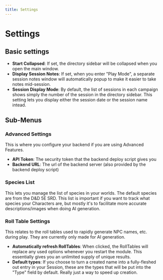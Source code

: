 ```yaml
---
title: Settings
---
```

# Settings

## Basic settings

- **Start Collapsed**: If set, the directory sidebar will be collapsed when you open the main window.  
- **Display Session Notes**: If set, when you enter "Play Mode", a separate session notes window will automatically popup to make it easier to take notes mid-session.
- **Session Display Mode**: By default, the list of sessions in each campaign shows simply the number of the session in the directory sidebar.  This setting lets you display either the session date or the session name intead.

## Sub-Menus
### Advanced Settings
This is where you configure your backend if you are using Advanced Features.
- **API Token**: The security token that the backend deploy script gives you
- **Backend URL**: The url of the backend server (also provided by the backend deploy script)

### Species List
This lets you manage the list of species in your worlds.  The default species are from the D&D 5E SRD.  This list is important if you want to track what species your Characters are, but mostly it's to facilitate more accurate descriptions/images when doing AI generation.

### Roll Table Settings
This relates to the roll tables used to rapidly generate NPC names, etc. during play.  They are currently only made for AI generation.
- **Automatically refresh RollTables**: When clicked, the RollTables will replace any used options whenever you restart the module.  This essentially gives you an unlimited supply of unique results.
- **Default types**: If you choose to turn a created name into a fully-fleshed out entry in your Session, these are the types that will be put into the "Type" field by default.  Really just a way to speed up creation.

